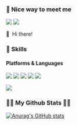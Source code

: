 ### 🤞 Nice way to meet me
<p>
  <a href="https://jimmy-home.tistory.com/" target="_blank"><img src="https://img.shields.io/badge/Blog-22272E?style=flat-square&logo=Tistory&logoColor=white"/></a>
  <a href="mailto:bornd89@hanmail.net" target="_blank"><img src="https://img.shields.io/badge/bornd89@hanmail.net-22272E?style=flat-square&logo=Gmail&logoColor=EA4335"/></a>
</p>

<p>
  👋&nbsp; Hi there!
</p>

### 💪 Skills
#### Platforms & Languages
<p>
  <img src="https://img.shields.io/badge/Javascript-22272E?style=flat-square&logo=Javascript&logoColor=F7DF1E"/>
  <img src="https://img.shields.io/badge/React-22272E?style=flat-square&logo=React&logoColor=61DAFB"/>
  <img src="https://img.shields.io/badge/React Native-22272E?style=flat-square&logo=React&logoColor=61DAFB"/>
  <img src="https://img.shields.io/badge/Android-22272E?style=flat-square&logo=Android&logoColor=3DDC84"/>
  <img src="https://img.shields.io/badge/iOS-22272E?style=flat-square&logo=apple&logoColor=FFFFFF"/>
</p>
<p> 
  <img src="https://img.shields.io/badge/Java-22272E?style=flat-square&logo=Java&logoColor=FFFFFF"/>
</p>

### 👩‍💻 My Github Stats 👩‍💻
<p>

[![Anurag's GitHub stats](https://github-readme-stats.vercel.app/api?username=bornd89)](https://github.com/anuraghazra/github-readme-stats)
</p>



<!--
**bornd89/bornd89** is a ✨ _special_ ✨ repository because its `README.md` (this file) appears on your GitHub profile.

Here are some ideas to get you started:

- 🔭 I’m currently working on ...
- 🌱 I’m currently learning ...
- 👯 I’m looking to collaborate on ...
- 🤔 I’m looking for help with ...
- 💬 Ask me about ...
- 📫 How to reach me: ...
- 😄 Pronouns: ...
- ⚡ Fun fact: ...
-->

